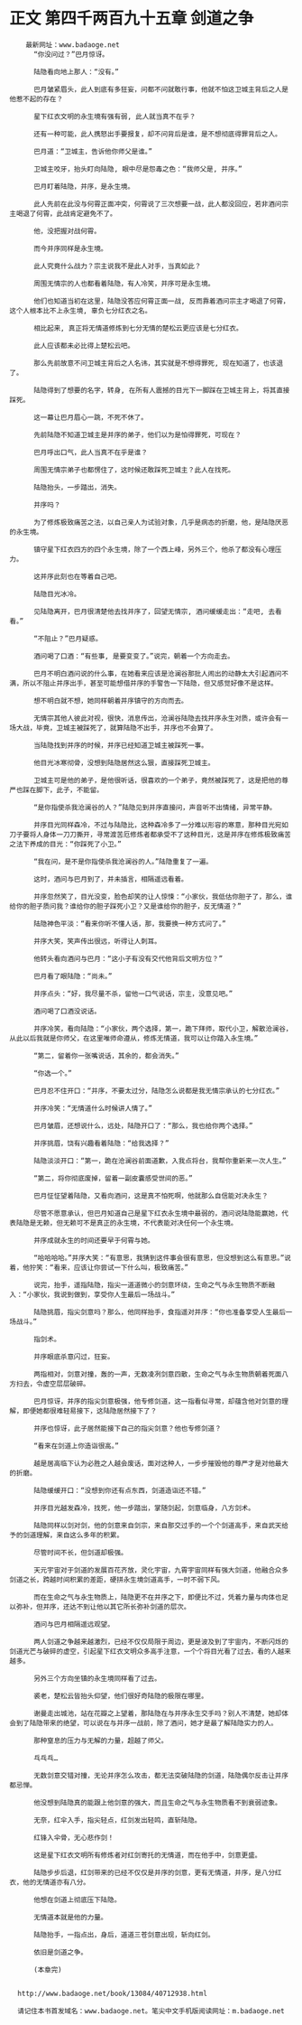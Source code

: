 # 正文 第四千两百九十五章 剑道之争
        最新网址：www.badaoge.net
          “你没问过？”巴月惊讶。
      
          陆隐看向地上那人：“没有。”
      
          巴月皱紧眉头，此人到底有多狂妄，问都不问就敢行事，他就不怕这卫城主背后之人是他惹不起的存在？
      
          星下红衣文明的永生境有强有弱, 此人就当真不在乎？
      
          还有一种可能，此人携怒出手要报复，却不问背后是谁，是不想彻底得罪背后之人。
      
          巴月道：“卫城主，告诉他你师父是谁。”
      
          卫城主咬牙，抬头盯向陆隐, 眼中尽是怨毒之色：“我师父是, 并序。”
      
          巴月盯着陆隐，并序，是永生境。
      
          此人先前在此没与何霄正面冲突，何霄说了三次想要一战，此人都没回应，若非酒问宗主喝退了何霄，此战肯定避免不了。
      
          他，没把握对战何霄。
      
          而今并序同样是永生境。
      
          此人究竟什么战力？宗主说我不是此人对手，当真如此？
      
          周围无情宗的人也都看着陆隐，有人冷笑，并序可是永生境。
      
          他们也知道当初在这里，陆隐没答应何霄正面一战, 反而靠着酒问宗主才喝退了何霄，这个人根本比不上永生境, 辜负七分红衣之名。
      
          相比起来, 真正将无情道修炼到七分无情的楚松云更应该是七分红衣。
      
          此人应该都未必比得上楚松云吧。
      
          那么先前故意不问卫城主背后之人名讳，其实就是不想得罪死, 现在知道了，也该退了。
      
          陆隐得到了想要的名字，转身, 在所有人震撼的目光下一脚踩在卫城主背上，将其直接踩死。
      
          这一幕让巴月眉心一跳，不死不休了。
      
          先前陆隐不知道卫城主是并序的弟子，他们以为是怕得罪死，可现在？
      
          巴月呼出口气，此人当真不在乎是谁？
      
          周围无情宗弟子也都愣住了，这时候还敢踩死卫城主？此人在找死。
      
          陆隐抬头，一步踏出，消失。
      
          并序吗？
      
          为了修炼极致痛苦之法，以自己亲人为试验对象，几乎是病态的折磨，他，是陆隐厌恶的永生境。
      
          镇守星下红衣四方的四个永生境，除了一个西上峰，另外三个，他杀了都没有心理压力。
      
          这并序此刻也在等着自己吧。
      
          陆隐目光冰冷。
      
          见陆隐离开，巴月很清楚他去找并序了，回望无情宗, 酒问缓缓走出：“走吧, 去看看。”
      
          “不阻止？”巴月疑惑。
      
          酒问喝了口酒：“有些事, 是要变变了。”说完，朝着一个方向走去。
      
          巴月不明白酒问说的什么事，在她看来应该是沧澜谷那批人闹出的动静太大引起酒问不满，所以不阻止并序出手，甚至可能想借并序的手警告一下陆隐，但又感觉好像不是这样。
      
          想不明白就不想，她同样朝着并序镇守的方向而去。
      
          无情宗其他人彼此对视，很快，消息传出，沧澜谷陆隐去找并序永生对质，或许会有一场大战，毕竟，卫城主被踩死了，就算陆隐不出手，并序也不会算了。
      
          当陆隐找到并序的时候，并序已经知道卫城主被踩死一事。
      
          他目光冰寒彻骨，没想到陆隐居然这么狠，直接踩死卫城主。
      
          卫城主可是他的弟子，是他很听话，很喜欢的一个弟子，竟然被踩死了，这是把他的尊严也踩在脚下，此子，不能留。
      
          “是你指使杀我沧澜谷的人？”陆隐见到并序直接问，声音听不出情绪，异常平静。
      
          并序目光同样森冷，不过与陆隐比，这种森冷多了一分难以形容的寒意，那种目光宛如刀子要将人身体一刀刀撕开，寻常渡苦厄修炼者都承受不了这种目光，这是并序在修炼极致痛苦之法下养成的目光：“你踩死了小卫。”
      
          “我在问，是不是你指使杀我沧澜谷的人。”陆隐重复了一遍。
      
          这时，酒问与巴月到了，并未插言，相隔遥远看着。
      
          并序忽然笑了，目光没变，脸色却笑的让人惊悚：“小家伙，我低估你胆子了，那么，谁给你的胆子质问我？谁给你的胆子踩死小卫？又是谁给你的胆子，反无情道？”
      
          陆隐神色平淡：“看来你听不懂人话，那，我要换一种方式问了。”
      
          并序大笑，笑声传出很远，听得让人刺耳。
      
          他转头看向酒问与巴月：“这小子有没有交代他背后文明方位？”
      
          巴月看了眼陆隐：“尚未。”
      
          并序点头：“好，我尽量不杀，留他一口气说话，宗主，没意见吧。”
      
          酒问喝了口酒没说话。
      
          并序冷笑，看向陆隐：“小家伙，两个选择，第一，跪下拜师，取代小卫，解散沧澜谷，从此以后我就是你师父，在这里唯师命遵从，修炼无情道，我可以让你踏入永生境。”
      
          “第二，留着你一张嘴说话，其余的，都会消失。”
      
          “你选一个。”
      
          巴月忍不住开口：“并序，不要太过分，陆隐怎么说都是我无情宗承认的七分红衣。”
      
          并序冷笑：“无情道什么时候讲人情了。”
      
          巴月皱眉，还想说什么，远处，陆隐开口了：“那么，我也给你两个选择。”
      
          并序挑眉，饶有兴趣看着陆隐：“给我选择？”
      
          陆隐淡淡开口：“第一，跪在沧澜谷前面道歉，入我点将台，我帮你重新来一次人生。”
      
          “第二，将你彻底废掉，留着一副皮囊感受世间的恶。”
      
          巴月怔怔望着陆隐，又看向酒问，这是真不怕死啊，他就那么自信能对决永生？
      
          尽管不愿意承认，但巴月知道自己是星下红衣永生境中最弱的，酒问说陆隐能赢她，代表陆隐是无赖，但无赖可不是真正的永生境，不代表能对决任何一个永生境。
      
          并序成就永生的时间还要早于何霄与她。
      
          “哈哈哈哈。”并序大笑：“有意思，我猜到这件事会很有意思，但没想到这么有意思。”说着，他狞笑：“看来，应该让你尝试一下什么叫，极致痛苦。”
      
          说完，抬手，遥指陆隐，指尖一道道微小的剑意环绕，生命之气与永生物质不断融入：“小家伙，我说到做到，享受你人生最后一场战斗。”
      
          陆隐挑眉，指尖剑意吗？那么，他同样抬手，食指遥对并序：“你也准备享受人生最后一场战斗。”
      
          指剑术。
      
          并序眼底杀意闪过，狂妄。
      
          两指相对，剑意对撞，轰的一声，无数凌冽剑意四散，生命之气与永生物质朝着死面八方扫去，令虚空层层破碎。
      
          巴月惊讶，并序的指尖剑意极强，他专修剑道，这一指看似寻常，却蕴含他对剑意的理解，即便她都很难轻易接下，这陆隐居然接下了？
      
          并序也惊讶，此子居然能接下自己的指尖剑意？他也专修剑道？
      
          “看来在剑道上你造诣很高。”
      
          越是居高临下认为必胜之人越会废话，面对这种人，一步步摧毁他的尊严才是对他最大的折磨。
      
          陆隐缓缓开口：“没想到你还有点东西，剑道造诣还不错。”
      
          并序目光越发森冷，找死，他一步踏出，掌随剑起，剑意临身，八方剑术。
      
          陆隐同样以剑对剑，他的剑意来自剑宗，来自那交过手的一个个剑道高手，来自武天给予的剑道理解，来自这么多年的积累。
      
          尽管时间不长，但剑道却极强。
      
          天元宇宙对于剑道的发展百花齐放，灵化宇宙，九霄宇宙同样有强大剑道，他融合众多剑道之长，跨越时间积累的差距，硬拼永生境剑道高手，一时不弱下风。
      
          而在生命之气与永生物质上，陆隐更不在并序之下，即便比不过，凭着力量与肉体也足以弥补，但并序，还达不到让他以其它所长弥补剑道的层次。
      
          酒问与巴月相隔遥远观望。
      
          两人剑道之争越来越激烈，已经不仅仅局限于周边，更是波及到了宇宙内，不断闪烁的剑道光芒与破碎的虚空，引起星下红衣文明众多高手注意，一个个将目光看了过去，看的人越来越多。
      
          另外三个方向坐镇的永生境同样看了过去。
      
          裘老，楚松云皆抬头仰望，他们很好奇陆隐的极限在哪里。
      
          谢曼走出城池，站在花瓣之上望着，那陆隐在与并序永生交手吗？别人不清楚，她却体会到了陆隐带来的绝望，可以说在与并序一战前，除了酒问，她才是最了解陆隐实力的人。
      
          那种窒息的压力与无解的力量，超越了师父。
      
          乓乓乓…
      
          无数剑意交错对撞，无论并序怎么攻击，都无法突破陆隐的剑道，陆隐偶尔反击让并序都忌惮。
      
          他没想到陆隐真的能跟上他剑意的强大，而且生命之气与永生物质看不到衰弱迹象。
      
          无奈，红伞入手，指尖轻点，红剑发出轻鸣，直斩陆隐。
      
          红锋入伞骨，无心悲作剑！
      
          这是星下红衣文明所有修炼者对红剑寄托的无情道，而在他手中，剑意更盛。
      
          陆隐步步后退，红剑带来的已经不仅仅是并序的剑意，更有无情道，并序，是八分红衣，他的无情道亦有八分。
      
          他想在剑道上彻底压下陆隐。
      
          无情道本就是他的力量。
      
          陆隐抬手，一指点出，身后，道道三苍剑意出现，斩向红剑。
      
          依旧是剑道之争。
      
          (本章完)
      
      
      http://www.badaoge.net/book/13084/40712938.html
      
      请记住本书首发域名：www.badaoge.net。笔尖中文手机版阅读网址：m.badaoge.net